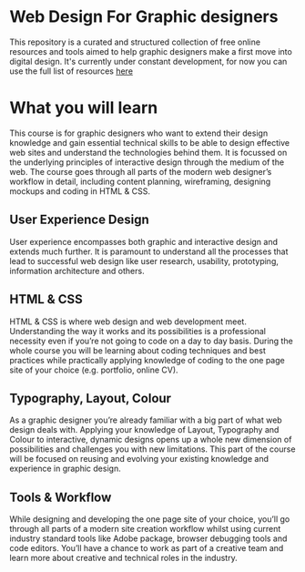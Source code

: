 Web Design For Graphic designers
================================

This repository is a curated and structured collection of free online resources and tools aimed to help graphic designers make a first move into digital design. It's currently under constant development, for now you can use the full list of resources [here](http://opendesignschool.co.uk/library)


# What you will learn

This course is for graphic designers who want to extend their design knowledge and gain essential technical skills to be able to design effective web sites and understand the technologies behind them. It is focussed on the underlying principles of interactive design through the medium of the web. The course goes through all parts of the modern web designer’s workflow in detail, including content planning, wireframing, designing mockups and coding in HTML & CSS.


## User Experience Design

User experience encompasses both graphic and interactive design and extends much further. It is paramount to understand all the processes that lead to successful web design like user research, usability, prototyping, information architecture and others.

## HTML & CSS

HTML & CSS is where web design and web development meet. Understanding the way it works and its possibilities is a professional necessity even if you’re not going to code on a day to day basis. During the whole course you will be learning about coding techniques and best practices while practically applying knowledge of coding to the one page site of your choice (e.g. portfolio, online CV).

## Typography, Layout, Colour

As a graphic designer you’re already familiar with a big part of what web design deals with. Applying your knowledge of Layout, Typography and Colour to interactive, dynamic designs opens up a whole new dimension of possibilities and challenges you with new limitations. This part of the course will be focused on reusing and evolving your existing knowledge and experience in graphic design.

## Tools & Workflow

While designing and developing the one page site of your choice, you’ll go through all parts of a modern site creation workflow whilst using current industry standard tools like Adobe package, browser debugging tools and code editors. You’ll have a chance to work as part of a creative team and learn more about creative and technical roles in the industry.



